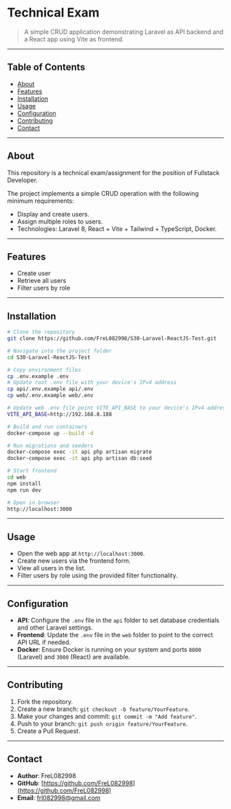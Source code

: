 # Technical Exam

> A simple CRUD application demonstrating Laravel as API backend and a React app using Vite as frontend.

---

## Table of Contents

* [About](#about)
* [Features](#features)
* [Installation](#installation)
* [Usage](#usage)
* [Configuration](#configuration)
* [Contributing](#contributing)
* [Contact](#contact)

---

## About

This repository is a technical exam/assignment for the position of Fullstack Developer.

The project implements a simple CRUD operation with the following minimum requirements:

* Display and create users.
* Assign multiple roles to users.
* Technologies: Laravel 8, React + Vite + Tailwind + TypeScript, Docker.

---

## Features

* Create user
* Retrieve all users
* Filter users by role

---

## Installation

```bash
# Clone the repository
git clone https://github.com/FreL082998/S30-Laravel-ReactJS-Test.git

# Navigate into the project folder
cd S30-Laravel-ReactJS-Test

# Copy environment files
cp .env.example .env
# Update root .env file with your device's IPv4 address
cp api/.env.example api/.env
cp web/.env.example web/.env

# Update web .env file point VITE_API_BASE to your device's IPv4 address
VITE_API_BASE=http://192.168.8.188

# Build and run containers
docker-compose up --build -d

# Run migrations and seeders
docker-compose exec -it api php artisan migrate
docker-compose exec -it api php artisan db:seed

# Start frontend
cd web
npm install
npm run dev

# Open in browser
http://localhost:3000
```

---

## Usage

* Open the web app at `http://localhost:3000`.
* Create new users via the frontend form.
* View all users in the list.
* Filter users by role using the provided filter functionality.

---

## Configuration

* **API**: Configure the `.env` file in the `api` folder to set database credentials and other Laravel settings.
* **Frontend**: Update the `.env` file in the `web` folder to point to the correct API URL if needed.
* **Docker**: Ensure Docker is running on your system and ports `8000` (Laravel) and `3000` (React) are available.

---

## Contributing

1. Fork the repository.
2. Create a new branch: `git checkout -b feature/YourFeature`.
3. Make your changes and commit: `git commit -m "Add feature"`.
4. Push to your branch: `git push origin feature/YourFeature`.
5. Create a Pull Request.

---

## Contact

* **Author**: FreL082998
* **GitHub**: [https://github.com/FreL082998](https://github.com/FreL082998)
* **Email**: [frl082998@gmail.com](mailto:frl082998@gmail.com)
